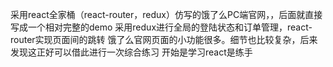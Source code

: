 采用react全家桶（react-router，redux）仿写的饿了么PC端官网，，后面就直接写成一个相对完整的demo
采用redux进行全局的登陆状态和订单管理，react-router实现页面间的跳转
饿了么官网页面的小功能很多。细节也比较复杂，后来发现这正好可以借此进行一次综合练习
开始是学习react是练手
